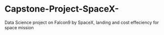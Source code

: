 # Capstone-Project-SpaceX-
Data Science project on Falcon9 by SpaceX, landing and cost effeciency for space mission

